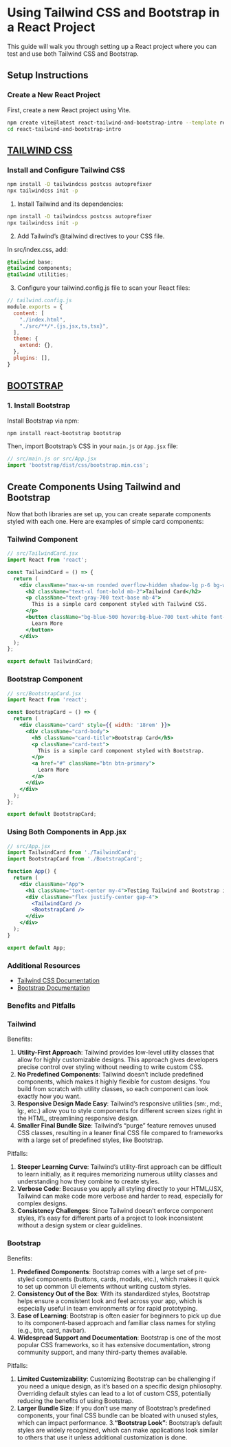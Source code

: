 # Using Tailwind CSS and Bootstrap in a React Project

This guide will walk you through setting up a React project where you can test and use both Tailwind CSS and Bootstrap.

## Setup Instructions

### Create a New React Project

First, create a new React project using Vite. 

```bash
npm create vite@latest react-tailwind-and-bootstrap-intro --template react
cd react-tailwind-and-bootstrap-intro
```

## [TAILWIND CSS](https://tailwindcss.com/docs/installation)

### Install and Configure Tailwind CSS

```bash
npm install -D tailwindcss postcss autoprefixer
npx tailwindcss init -p
```

1. Install Tailwind and its dependencies:

```bash
npm install -D tailwindcss postcss autoprefixer
npx tailwindcss init -p
```

2. Add Tailwind’s @tailwind directives to your CSS file.

In src/index.css, add:
```css
@tailwind base;
@tailwind components;
@tailwind utilities;
```

3. Configure your tailwind.config.js file to scan your React files:


```js
// tailwind.config.js
module.exports = {
  content: [
    "./index.html",
    "./src/**/*.{js,jsx,ts,tsx}",
  ],
  theme: {
    extend: {},
  },
  plugins: [],
}
```

## [BOOTSTRAP](https://react-bootstrap.netlify.app/docs/getting-started/introduction)

### 1. Install Bootstrap

Install Bootstrap via npm:

```bash
npm install react-bootstrap bootstrap 
```

Then, import Bootstrap’s CSS in your `main.js` or  `App.jsx` file:

```jsx
// src/main.js or src/App.jsx
import 'bootstrap/dist/css/bootstrap.min.css';
```

## Create Components Using Tailwind and Bootstrap
Now that both libraries are set up, you can create separate components styled with each one. Here are examples of simple card components:

### Tailwind Component

```jsx
// src/TailwindCard.jsx
import React from 'react';

const TailwindCard = () => {
  return (
    <div className="max-w-sm rounded overflow-hidden shadow-lg p-6 bg-white">
      <h2 className="text-xl font-bold mb-2">Tailwind Card</h2>
      <p className="text-gray-700 text-base mb-4">
        This is a simple card component styled with Tailwind CSS.
      </p>
      <button className="bg-blue-500 hover:bg-blue-700 text-white font-bold py-2 px-4 rounded">
        Learn More
      </button>
    </div>
  );
};

export default TailwindCard;
```
### Bootstrap Component

```jsx
// src/BootstrapCard.jsx
import React from 'react';

const BootstrapCard = () => {
  return (
    <div className="card" style={{ width: '18rem' }}>
      <div className="card-body">
        <h5 className="card-title">Bootstrap Card</h5>
        <p className="card-text">
          This is a simple card component styled with Bootstrap.
        </p>
        <a href="#" className="btn btn-primary">
          Learn More
        </a>
      </div>
    </div>
  );
};

export default BootstrapCard;
```

### Using Both Components in App.jsx

```jsx
// src/App.jsx
import TailwindCard from './TailwindCard';
import BootstrapCard from './BootstrapCard';

function App() {
  return (
    <div className="App">
      <h1 className="text-center my-4">Testing Tailwind and Bootstrap in React</h1>
      <div className="flex justify-center gap-4">
        <TailwindCard />
        <BootstrapCard />
      </div>
    </div>
  );
}

export default App;

```

### Additional Resources
- [Tailwind CSS Documentation](https://tailwindcss.com/docs)
- [Bootstrap Documentation](https://react-bootstrap.netlify.app/docs/getting-started/introduction)


### Benefits and Pitfalls
### Tailwind
Benefits:

1. **Utility-First Approach**: Tailwind provides low-level utility classes that allow for highly customizable designs. This approach gives developers precise control over styling without needing to write custom CSS.
2. **No Predefined Components**: Tailwind doesn’t include predefined components, which makes it highly flexible for custom designs. You build from scratch with utility classes, so each component can look exactly how you want.
3. **Responsive Design Made Easy**: Tailwind’s responsive utilities (sm:, md:, lg:, etc.) allow you to style components for different screen sizes right in the HTML, streamlining responsive design.
4. **Smaller Final Bundle Size**: Tailwind’s “purge” feature removes unused CSS classes, resulting in a leaner final CSS file compared to frameworks with a large set of predefined styles, like Bootstrap.

Pitfalls:

1. **Steeper Learning Curve**: Tailwind’s utility-first approach can be difficult to learn initially, as it requires memorizing numerous utility classes and understanding how they combine to create styles.
2. **Verbose Code**: Because you apply all styling directly to your HTML/JSX, Tailwind can make code more verbose and harder to read, especially for complex designs.
3. **Consistency Challenges**: Since Tailwind doesn’t enforce component styles, it’s easy for different parts of a project to look inconsistent without a design system or clear guidelines.

### Bootstrap
Benefits:

1. **Predefined Components**: Bootstrap comes with a large set of pre-styled components (buttons, cards, modals, etc.), which makes it quick to set up common UI elements without writing custom styles.
2. **Consistency Out of the Box**: With its standardized styles, Bootstrap helps ensure a consistent look and feel across your app, which is especially useful in team environments or for rapid prototyping.
3. **Ease of Learning**: Bootstrap is often easier for beginners to pick up due to its component-based approach and familiar class names for styling (e.g., btn, card, navbar).
4. **Widespread Support and Documentation**: Bootstrap is one of the most popular CSS frameworks, so it has extensive documentation, strong community support, and many third-party themes available.

Pitfalls:

1. **Limited Customizability**: Customizing Bootstrap can be challenging if you need a unique design, as it’s based on a specific design philosophy. Overriding default styles can lead to a lot of custom CSS, potentially reducing the benefits of using Bootstrap.
2. **Larger Bundle Size**: If you don’t use many of Bootstrap’s predefined components, your final CSS bundle can be bloated with unused styles, which can impact performance.
3.**“Bootstrap Look”**: Bootstrap’s default styles are widely recognized, which can make applications look similar to others that use it unless additional customization is done.
